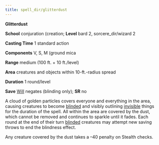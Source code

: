 ```yaml
---
title: spell_dir/glitterdust
---
```

 **Glitterdust**

**School** conjuration (creation; **Level** bard 2, sorcere_dir/wizard 2

**Casting Time** 1 standard action

**Components** V, S, M (ground mica

**Range** medium (100 ft. + 10 ft./level)

**Area** creatures and objects within 10-ft.-radius spread

**Duration** 1 round/level

**Save** [Will](../combat#_will) negates (blinding only); **SR** no

A cloud of golden particles covers everyone and everything in the area, causing creatures to become [blinded](../glossary#_blinded) and visibly outlining [invisible](../glossary#_invisible) things for the duration of the spell. All within the area are covered by the dust, which cannot be removed and continues to sparkle until it fades. Each round at the end of their turn [blinded](../glossary#_blinded) creatures may attempt new saving throws to end the blindness effect.

Any creature covered by the dust takes a –40 penalty on Stealth checks.


